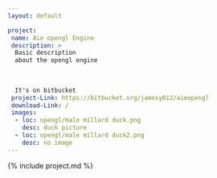 ```yaml
---
layout: default

project:
 name: Aie opengl Engine
 description: >
  Basic description
  about the opengl engine
  
  
  
  It's on bitbucket 
 project-Link: https://bitbucket.org/jamesy012/aieopengl
 download-Link: /
 images:
  - loc: opengl/male millard duck.png
    desc: duck picture
  - loc: opengl/male millard duck2.png
    desc: no image
---
```


{% include project.md %}